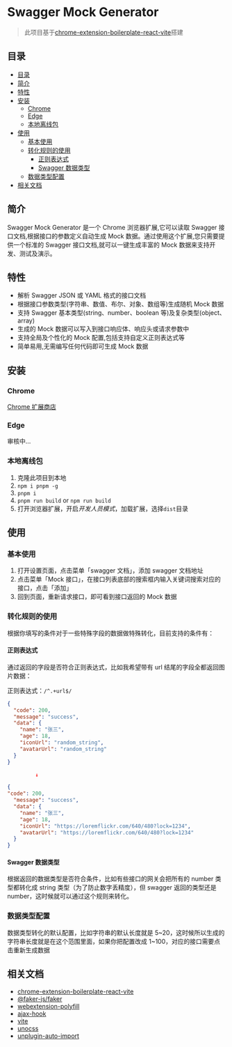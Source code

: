<h1>Swagger Mock Generator</h1>

> 此项目基于[chrome-extension-boilerplate-react-vite](https://github.com/Jonghakseo/chrome-extension-boilerplate-react-vite.git)搭建

## 目录

- [目录](#目录)
- [简介 ](#简介-)
- [特性 ](#特性-)
- [安装 ](#安装-)
  - [Chrome ](#chrome-)
  - [Edge ](#edge-)
  - [本地离线包 ](#本地离线包-)
- [使用 ](#使用-)
  - [基本使用](#基本使用)
  - [转化规则的使用](#转化规则的使用)
    - [正则表达式](#正则表达式)
    - [Swagger 数据类型](#swagger-数据类型)
  - [数据类型配置](#数据类型配置)
- [相关文档 ](#相关文档-)

## 简介 <a name="简介"></a>

Swagger Mock Generator 是一个 Chrome 浏览器扩展,它可以读取 Swagger 接口文档,根据接口的参数定义自动生成 Mock 数据。通过使用这个扩展,您只需要提供一个标准的 Swagger 接口文档,就可以一键生成丰富的 Mock 数据来支持开发、测试及演示。

## 特性 <a name="特性"></a>

- 解析 Swagger JSON 或 YAML 格式的接口文档
- 根据接口参数类型(字符串、数值、布尔、对象、数组等)生成随机 Mock 数据
- 支持 Swagger 基本类型(string、number、boolean 等)及复杂类型(object、array)
- 生成的 Mock 数据可以写入到接口响应体、响应头或请求参数中
- 支持全局及个性化的 Mock 配置,包括支持自定义正则表达式等
- 简单易用,无需编写任何代码即可生成 Mock 数据

## 安装 <a name="安装"></a>

### Chrome <a name="chrome"></a>

[Chrome 扩展商店](https://chrome.google.com/webstore/detail/swagger-mock-generator/bfdajcdoeopdmnamacibjldonceaahnh)

### Edge <a name="edge"></a>

审核中...

### 本地离线包 <a name="本地离线包"></a>

1. 克隆此项目到本地
2. `npm i pnpm -g`
3. `pnpm i`
4. `pnpm run build` or `npm run build`
5. 打开浏览器扩展，开启*开发人员模式*，加载扩展，选择`dist`目录

## 使用 <a name="使用"></a>

### 基本使用

1. 打开设置页面，点击菜单「swagger 文档」，添加 swagger 文档地址
2. 点击菜单「Mock 接口」，在接口列表底部的搜索框内输入关键词搜索对应的接口，点击「添加」
3. 回到页面，重新请求接口，即可看到接口返回的 Mock 数据

### 转化规则的使用

根据你填写的条件对于一些特殊字段的数据做特殊转化，目前支持的条件有：

#### 正则表达式

通过返回的字段是否符合正则表达式，比如我希望带有 url 结尾的字段全都返回图片数据：

正则表达式：`/^.+url$/`

```json
{
  "code": 200,
  "message": "success",
  "data": {
    "name": "张三",
    "age": 18,
    "iconUrl": "random_string",
    "avatarUrl": "random_string"
  }
}

         ↓

{
"code": 200,
  "message": "success",
  "data": {
    "name": "张三",
    "age": 18,
    "iconUrl": "https://loremflickr.com/640/480?lock=1234",
    "avatarUrl": "https://loremflickr.com/640/480?lock=1234"
  }
}
```

#### Swagger 数据类型

根据返回的数据类型是否符合条件，比如有些接口的网关会把所有的 number 类型都转化成 string 类型（为了防止数字丢精度），但 swagger 返回的类型还是 number，这时候就可以通过这个规则来转化。

### 数据类型配置

数据类型转化的默认配置，比如字符串的默认长度就是 5\~20，这时候所以生成的字符串长度就是在这个范围里面，如果你把配置改成 1\~100，对应的接口需要点击重新生成数据

## 相关文档 <a name="文档"></a>

- [chrome-extension-boilerplate-react-vite](https://github.com/Jonghakseo/chrome-extension-boilerplate-react-vite.git)
- [@faker-js/faker](https://fakerjs.dev/guide/usage.html)
- [webextension-polyfill](https://github.com/mozilla/webextension-polyfill)
- [ajax-hook](https://github.com/wendux/ajax-hook)
- [vite](https://vitejs.dev/)
- [unocss](https://github.com/unocss/unocss)
- [unplugin-auto-import](https://github.com/antfu/unplugin-auto-import)
